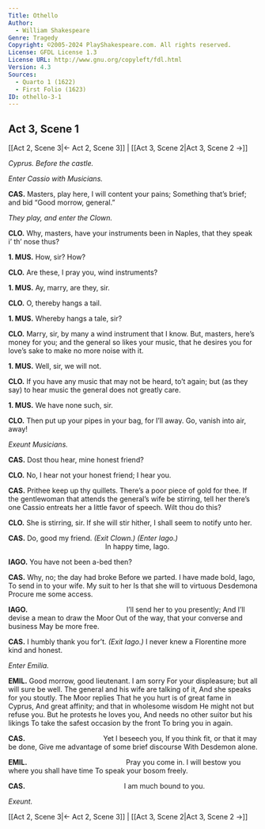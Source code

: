```yaml
---
Title: Othello
Author: 
  - William Shakespeare
Genre: Tragedy
Copyright: ©2005-2024 PlayShakespeare.com. All rights reserved.
License: GFDL License 1.3
License URL: http://www.gnu.org/copyleft/fdl.html
Version: 4.3
Sources:
  - Quarto 1 (1622)
  - First Folio (1623)
ID: othello-3-1
---
```


## Act 3, Scene 1
[[Act 2, Scene 3|← Act 2, Scene 3]] | [[Act 3, Scene 2|Act 3, Scene 2 →]]

*Cyprus. Before the castle.*

*Enter Cassio with Musicians.*

**CAS.**
Masters, play here, I will content your pains;
Something that’s brief; and bid “Good morrow, general.”

*They play, and enter the Clown.*

**CLO.**
Why, masters, have your instruments been in Naples, that they speak i’ th’ nose thus?

**1. MUS.**
How, sir? How?

**CLO.**
Are these, I pray you, wind instruments?

**1. MUS.**
Ay, marry, are they, sir.

**CLO.**
O, thereby hangs a tail.

**1. MUS.**
Whereby hangs a tale, sir?

**CLO.**
Marry, sir, by many a wind instrument that I know. But, masters, here’s money for you; and the general so likes your music, that he desires you for love’s sake to make no more noise with it.

**1. MUS.**
Well, sir, we will not.

**CLO.**
If you have any music that may not be heard, to’t again; but (as they say) to hear music the general does not greatly care.

**1. MUS.**
We have none such, sir.

**CLO.**
Then put up your pipes in your bag, for I’ll away. Go, vanish into air, away!

*Exeunt Musicians.*

**CAS.**
Dost thou hear, mine honest friend?

**CLO.**
No, I hear not your honest friend; I hear you.

**CAS.**
Prithee keep up thy quillets. There’s a poor piece of gold for thee. If the gentlewoman that attends the general’s wife be stirring, tell her there’s one Cassio entreats her a little favor of speech. Wilt thou do this?

**CLO.**
She is stirring, sir. If she will stir hither, I shall seem to notify unto her.

**CAS.**
Do, good my friend.
*(Exit Clown.)*
*(Enter Iago.)*
              In happy time, Iago.

**IAGO.**
You have not been a-bed then?

**CAS.**
Why, no; the day had broke
Before we parted. I have made bold, Iago,
To send in to your wife. My suit to her
Is that she will to virtuous Desdemona
Procure me some access.

**IAGO.**
              I’ll send her to you presently;
And I’ll devise a mean to draw the Moor
Out of the way, that your converse and business
May be more free.

**CAS.**
I humbly thank you for’t.
*(Exit Iago.)*
I never knew a Florentine more kind and honest.

*Enter Emilia.*

**EMIL.**
Good morrow, good lieutenant. I am sorry
For your displeasure; but all will sure be well.
The general and his wife are talking of it,
And she speaks for you stoutly. The Moor replies
That he you hurt is of great fame in Cyprus,
And great affinity; and that in wholesome wisdom
He might not but refuse you. But he protests he loves you,
And needs no other suitor but his likings
To take the safest occasion by the front
To bring you in again.

**CAS.**
           Yet I beseech you,
If you think fit, or that it may be done,
Give me advantage of some brief discourse
With Desdemon alone.

**EMIL.**
              Pray you come in.
I will bestow you where you shall have time
To speak your bosom freely.

**CAS.**
              I am much bound to you.

*Exeunt.*

[[Act 2, Scene 3|← Act 2, Scene 3]] | [[Act 3, Scene 2|Act 3, Scene 2 →]]
